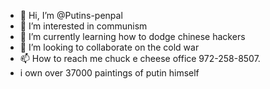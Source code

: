 - 👋 Hi, I’m @Putins-penpal
- 👀 I’m interested in communism
- 🌱 I’m currently learning how to dodge chinese hackers
- 💞️ I’m looking to collaborate on the cold war
- 📫 How to reach me chuck e cheese office 972-258-8507. 
- i own over 37000 paintings of putin himself

<!---
Putins-penpal/Putins-penpal is a ✨ special ✨ repository because its `README.md` (this file) appears on your GitHub profile.
You can click the Preview link to take a look at your changes.
--->

